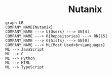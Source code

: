 <h1 align="center">Nutanix</h1>

```mermaid
graph LR
COMPANY_NAME{Nutanix}
COMPANY_NAME ---> U{Users} ---> UN[4]
COMPANY_NAME ---> R{Repositories} ---> RN[15]
COMPANY_NAME ---> G{Gists} ---> GN[0]
COMPANY_NAME ---> ML{Most Used<br>Languages}
ML --> JavaScript
ML --> C
ML --> Python
ML --> HTML
ML --> TypeScript
```
